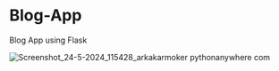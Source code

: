 # Blog-App
Blog App using Flask

![Screenshot_24-5-2024_115428_arkakarmoker pythonanywhere com](https://github.com/ArkaKarmoker/Blog-App/assets/91338507/c53f9ab0-e148-402f-a362-03ec875d1c64)
